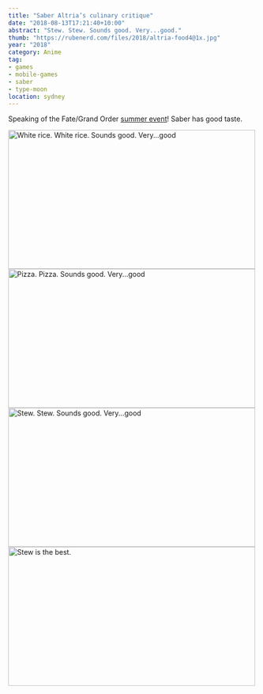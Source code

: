 ```yaml
---
title: "Saber Altria’s culinary critique"
date: "2018-08-13T17:21:40+10:00"
abstract: "Stew. Stew. Sounds good. Very...good."
thumb: "https://rubenerd.com/files/2018/altria-food4@1x.jpg"
year: "2018"
category: Anime
tag:
- games
- mobile-games
- saber
- type-moon
location: sydney
---
```

Speaking of the Fate/Grand Order [summer event]! Saber has good taste.

<p><img src="https://rubenerd.com/files/2018/altria-food1@1x.jpg" srcset="https://rubenerd.com/files/2018/altria-food1@1x.jpg 1x, https://rubenerd.com/files/2018/altria-food1@2x.jpg 2x" alt="White rice. White rice. Sounds good. Very...good" style="width:500px; height:281px;" /><br />
<img src="https://rubenerd.com/files/2018/altria-food2@1x.jpg" srcset="https://rubenerd.com/files/2018/altria-food2@1x.jpg 1x, https://rubenerd.com/files/2018/altria-food2@2x.jpg 2x" alt="Pizza. Pizza. Sounds good. Very...good" style="width:500px; height:281px;" /><br />
<img src="https://rubenerd.com/files/2018/altria-food3@1x.jpg" srcset="https://rubenerd.com/files/2018/altria-food3@1x.jpg 1x, https://rubenerd.com/files/2018/altria-food3@2x.jpg 2x" alt="Stew. Stew. Sounds good. Very...good" style="width:500px; height:281px;" /><br />
<img src="https://rubenerd.com/files/2018/altria-food4@1x.jpg" srcset="https://rubenerd.com/files/2018/altria-food4@1x.jpg 1x, https://rubenerd.com/files/2018/altria-food4@2x.jpg 2x" alt="Stew is the best." style="width:500px; height:281px;" /></p>

[summer event]: https://rubenerd.com/fate-grand-order-summer-2018/ 

